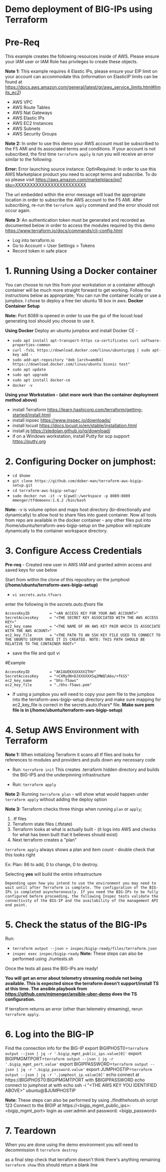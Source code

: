 # Demo deployment of BIG-IPs using Terraform
# Pre-Req
This example creates the following resources inside of AWS.  Please ensure your IAM user or IAM Role has privileges to create these objects.

**Note 1:** This example requires 4 Elastic IPs, please ensure your EIP limit on your account can accommodate this (information on ElasticIP limits can be found at https://docs.aws.amazon.com/general/latest/gr/aws_service_limits.html#limits_ec2)
 - AWS VPC
 - AWS Route Tables
 - AWS Nat Gateways
 - AWS Elastic IPs
 - AWS EC2 Instances
 - AWS Subnets
 - AWS Security Groups

 **Note 2:** In order to use this demo your AWS account must be subscribed to the F5 AMI and its associated terms and conditions. If your account is not subscribed, the first time ```terraform apply``` is run you will receive an error similar to the following:

 **Error:** Error launching source instance: OptInRequired: In order to use this AWS Marketplace product you need to accept terms and subscribe. To do so please 
visit https://aws.amazon.com/marketplace/pp?sku=XXXXXXXXXXXXXXXXXXXXXXXX

The url embedded within the error message will load the appropriate location in order to subscribe the AWS account to the F5 AMI.
After subscribing, re-run the ```terraform apply``` command and the error should not occur again.

 **Note 3:** An authentication token must be generated and recorded as documented below in order to access the modules required by this demo
https://www.terraform.io/docs/commands/cli-config.html
- Log into terraform.io
- Go to Account > User Settings > Tokens
- Record token in safe place
# 1. Running Using a Docker container
You can choose to run this from your workstation or a container although container will be much more straight forward to get working. Follow the instructions below as appropriate;
You can run the container locally or use a jumpbox. I chose to deploy a free tier ubuntu 18 box in aws.
**Docker Container Setup**

**Note:** Port 8089 is opened in order to use the gui of the locust load generating tool should you choose to use it.

**Using Docker**
Deploy an ubuntu jumpbox and install Docker CE - 
  - `sudo apt install apt-transport-https ca-certificates curl software-properties-common`
  - `curl -fsSL https://download.docker.com/linux/ubuntu/gpg | sudo apt-key add -`
  - `sudo add-apt-repository "deb [arch=amd64] https://download.docker.com/linux/ubuntu bionic test"`
  - `sudo apt update`
  - `sudo apt upgrade`
  - `sudo apt install docker-ce`
  - `docker -v`

**Using your Workstation - (alot more work than the container deployment method above)**
  - install Terraform https://learn.hashicorp.com/terraform/getting-started/install.html
  - install inpsec https://www.inspec.io/downloads/
  - install locust https://docs.locust.io/en/stable/installation.html
  - install jq https://stedolan.github.io/jq/download/
  - if on a Windows workstation, install Putty for scp support https://putty.org
# 2. Configuring Docker on jumphost: 
- `cd $home`
- `git clone https://github.com/dober-man/terraform-aws-bigip-setup.git`
- `cd terraform-aws-bigip-setup/`
- `sudo docker run -it -v $(pwd):/workspace -p 8089:8089 mmenger/tfdemoenv:1.6.2 /bin/bash`

**Note:** -v is volume option and maps host directory (bi-directionally and dynamically) to allow host to share files into guest container. Now all tools from repo are available in the docker container - any other files put into /home/ubuntu/terraform-aws-bigip-setup on the jumpbox will replicate dynamically to the container workspace directory. 
# 3. Configure Access Credentials
**Pre-req** - Created new user in AWS IAM and granted admin access and saved keys for use below

Start from within the clone of this repository on the jumphost **(/home/ubuntu/terraform-aws-bigip-setup)**
- `vi secrets.auto.tfvars`

enter the following in the *secrets.auto.tfvars* file
```hcl
AccessKeyID         = "<AN ACCESS KEY FOR YOUR AWS ACCOUNT>" 
SecretAccessKey     = "<THE SECRET KEY ASSOCIATED WITH THE AWS ACCESS KEY>" 
ec2_key_name        = "<THE NAME OF AN AWS KEY PAIR WHICH IS ASSOCIATE WITH THE AWS ACOUNT>"
ec2_key_file        = "<THE PATH TO AN SSH KEY FILE USED TO CONNECT TO THE UBUNTU SERVER ONCE IT IS CREATED. NOTE: THIS PATH SHOULD BE RELATIVE TO THE CONTAINER ROOT>"
```
- save the file and quit vi

#Example
```hcl
AccessKeyID         = "AKIAUEKXXXXXXITHV"
SecretAccessKey     = "+CXMydN+DJXXXXXXSq2MWQlA6o/+fkSS"
ec2_key_name        = "bhs-f5aws"
ec2_key_file        = "./bhs-f5aws.pem"
```

* If using a jumpbox you will need to copy your pem file to the jumpbox into the terraform-aws-bigip-setup directory and make sure mapping for ec2_key_file is correct in the secrets.auto.tfvars* file. **Make sure pem file is in (/home/ubuntu/terraform-aws-bigip-setup)**
# 4. Setup AWS Environment with Terraform
**Note 1:** When initializing Terraform it scans all tf files and looks for references to modules and providers and pulls down any necessary code
- Run: ```terraform init```
This creates .terraform hidden directory and builds the BIG-IPS and the underpinning infrastructure

- Run: ```terraform apply```

**Note 2:** Running ```terraform plan``` - will show what would happen under ```terraform apply``` without adding the deploy option

**Note 3:** Terraform checks three things when running ```plan``` or ```apply```; 
1. .tf files
2. Terraform state files (.tfstate)
3. Terraform looks at what is actually built - (it logs into AWS and checks for what has been built that it believes should exist)
4. Next terraform creates a "plan"

```terraform apply``` always shows a plan and item count - double check that this looks right

Ex: Plan: 86 to add, 0 to change, 0 to destroy.

Selecting **yes** will build the entire infrastructure 

```Depending upon how you intend to use the environment you may need to wait until after Terraform is complete. The configuration of the BIG-IPs is completed asynchoronously. If you need the BIG-IPs to be fully configured before proceeding, the following Inspec tests validate the connectivity of the BIG-IP and the availability of the management API end point.```
# 5. Check the status of the BIG-IPs
Run: 
- ````terraform output --json > inspec/bigip-ready/files/terraform.json````
- ````inspec exec inspec/bigip-ready````
**Note:** These steps can also be performed using ./runtests.sh

Once the tests all pass the BIG-IPs are ready!

**You will get an error about telemetry streaming module not being available. This is expected since the terraform  doesn't support/install TS at this time. ​The ansible playbook from https://github.com/mjmenger/ansible-uber-demo does the TS configuration.**

If terraform returns an error (other than telemetry streaming), rerun ```terraform apply```.
# 6. Log into the BIG-IP
Find the connection info for the BIG-IP 
export BIGIPHOST0=`terraform output --json | jq -r '.bigip_mgmt_public_ips.value[0]'`
export BIGIPMGMTPORT=`terraform output --json | jq -r '.bigip_mgmt_port.value'`
export BIGIPPASSWORD=`terraform output --json | jq -r '.bigip_password.value'`
export JUMPHOSTIP=`terraform output --json | jq -r '.jumphost_ip.value[0]'`
echo connect at https://$BIGIPHOST0:$BIGIPMGMTPORT with $BIGIPPASSWORD
echo connect to jumphost at with
echo ssh -i "<THE AWS KEY YOU IDENTIFIED ABOVE>" ubuntu@$JUMPHOSTIP

**Note:** These steps can also be performed by using ./findthehosts.sh script
123
Connect to the BIGIP at https://<bigip_mgmt_public_ips>:<bigip_mgmt_port>
login as user:admin and password: <bigip_password>
# 7. Teardown
When you are done using the demo environment you will need to decommission it
```terraform destroy```

as a final step check that terraform doesn't think there's anything remaining
```terraform show```
this should return a blank line

